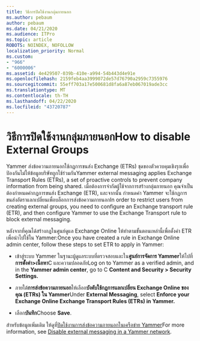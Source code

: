 ```yaml
---
title: วิธีการปิดใช้งานกลุ่มภายนอก
ms.author: pebaum
author: pebaum
ms.date: 04/21/2020
ms.audience: ITPro
ms.topic: article
ROBOTS: NOINDEX, NOFOLLOW
localization_priority: Normal
ms.custom:
- "966"
- "6000006"
ms.assetid: 4e429507-039b-410e-a994-54b443d4e91e
ms.openlocfilehash: 2159feb4aa3999072de57d76790a2959c7355976
ms.sourcegitcommit: 55eff703a17e500681d8fa6a87eb067019ade3cc
ms.translationtype: MT
ms.contentlocale: th-TH
ms.lasthandoff: 04/22/2020
ms.locfileid: "43720787"
---
```

# <a name="how-to-disable-external-groups"></a><span data-ttu-id="8e425-102">วิธีการปิดใช้งานกลุ่มภายนอก</span><span class="sxs-lookup"><span data-stu-id="8e425-102">How to disable External Groups</span></span>

<span data-ttu-id="8e425-103">Yammer ส่งข้อความภายนอกใช้กฎการขนส่ง Exchange (ETRs) ชุดของตัวควบคุมเชิงรุกเพื่อป้องกันไม่ให้ข้อมูลบริษัทถูกใช้ร่วมกัน</span><span class="sxs-lookup"><span data-stu-id="8e425-103">Yammer external messaging applies Exchange Transport Rules (ETRs), a set of proactive controls to prevent company information from being shared.</span></span> <span data-ttu-id="8e425-104">เมื่อต้องการจํากัดผู้ใช้จากการสร้างกลุ่มภายนอก คุณจําเป็นต้องกําหนดค่ากฎการขนส่ง Exchange (ETR), และจากนั้น กําหนดค่า Yammer จะใช้กฎการขนส่งอัตราแลกเปลี่ยนเพื่อบล็อกการส่งข้อความภายนอก</span><span class="sxs-lookup"><span data-stu-id="8e425-104">In order to restrict users from creating external groups, you need to configure an Exchange transport rule (ETR), and then configure Yammer to use the Exchange Transport rule to block external messaging.</span></span>
  
<span data-ttu-id="8e425-105">หลังจากที่คุณได้สร้างกฎในศูนย์ดูแล Exchange Online ให้ทําตามขั้นตอนเหล่านี้เพื่อตั้งค่า ETR เพื่อนําไปใช้ใน Yammer:</span><span class="sxs-lookup"><span data-stu-id="8e425-105">Once you have created a rule in Exchange Online admin center, follow these steps to set ETR to apply in Yammer:</span></span>
  
- <span data-ttu-id="8e425-106">เข้าสู่ระบบ Yammer ในฐานะผู้ดูแลระบบที่ตรวจสอบและใน**ศูนย์การจัดการ Yammer**ให้ไปที่**การตั้งค่า\>เนื้อหา**C และความปลอดภัย</span><span class="sxs-lookup"><span data-stu-id="8e425-106">Log on to Yammer as a verified admin, and in the **Yammer admin center**, go to C **Content and Security \> Security Settings.**</span></span>

- <span data-ttu-id="8e425-107">ภายใต้**การส่งข้อความภายนอก**ให้เลือก**บังคับใช้กฎการแลกเปลี่ยน Exchange Online ของคุณ (ETRs) ใน Yammer**</span><span class="sxs-lookup"><span data-stu-id="8e425-107">Under **External Messaging**, select **Enforce your Exchange Online Exchange Transport Rules (ETRs) in Yammer.**</span></span>

- <span data-ttu-id="8e425-108">เลือก**บันทึก**</span><span class="sxs-lookup"><span data-stu-id="8e425-108">Choose **Save**.</span></span>

<span data-ttu-id="8e425-109">สําหรับข้อมูลเพิ่มเติม ให้ดูที่[ปิดใช้งานการส่งข้อความภายนอกในเครือข่าย Yammer](https://docs.microsoft.com/yammer/work-with-external-users/disable-external-messaging)</span><span class="sxs-lookup"><span data-stu-id="8e425-109">For more information, see [Disable external messaging in a Yammer network](https://docs.microsoft.com/yammer/work-with-external-users/disable-external-messaging).</span></span>
  